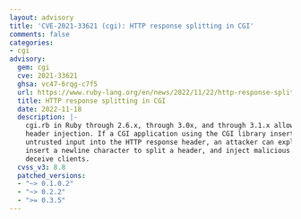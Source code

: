 ```yaml
---
layout: advisory
title: 'CVE-2021-33621 (cgi): HTTP response splitting in CGI'
comments: false
categories:
- cgi
advisory:
  gem: cgi
  cve: 2021-33621
  ghsa: vc47-6rqg-c7f5
  url: https://www.ruby-lang.org/en/news/2022/11/22/http-response-splitting-in-cgi-cve-2021-33621/
  title: HTTP response splitting in CGI
  date: 2022-11-18
  description: |-
    cgi.rb in Ruby through 2.6.x, through 3.0x, and through 3.1.x allows HTTP
    header injection. If a CGI application using the CGI library inserts
    untrusted input into the HTTP response header, an attacker can exploit it to
    insert a newline character to split a header, and inject malicious content to
    deceive clients.
  cvss_v3: 8.8
  patched_versions:
  - "~> 0.1.0.2"
  - "~> 0.2.2"
  - ">= 0.3.5"
---
```

